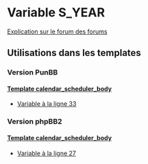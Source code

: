 # Variable S_YEAR
[Explication sur le forum des forums](http://forum.forumactif.com/t294113-listing-des-variables#S_YEAR)
## Utilisations dans les templates
### Version PunBB
#### [Template calendar_scheduler_body](punbb/calendar_scheduler_body.md)
* [Variable à la ligne 33](../punbb/calendar_scheduler_body.tpl#L33)
### Version phpBB2
#### [Template calendar_scheduler_body](subsilver/calendar_scheduler_body.md)
* [Variable à la ligne 27](../subsilver/calendar_scheduler_body.tpl#L27)